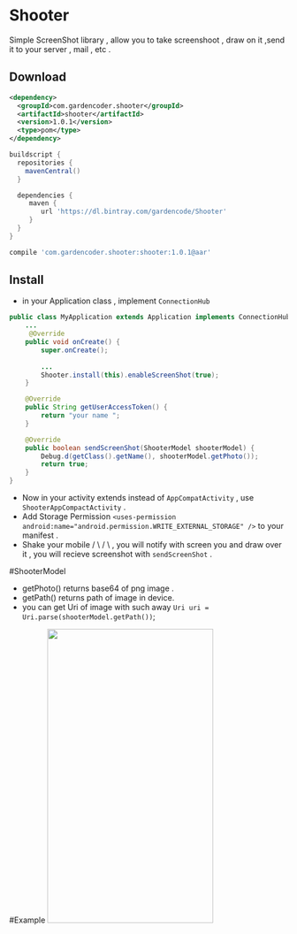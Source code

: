 Shooter
====

Simple ScreenShot library , allow you to take screenshoot , draw on it ,send it to your server , mail , etc . 


Download
--------
```xml
<dependency>
  <groupId>com.gardencoder.shooter</groupId>
  <artifactId>shooter</artifactId>
  <version>1.0.1</version>
  <type>pom</type>
</dependency>
```
```groovy
buildscript {
  repositories {
    mavenCentral()
  }

  dependencies {
     maven {
        url 'https://dl.bintray.com/gardencode/Shooter'
     }
  }
}

compile 'com.gardencoder.shooter:shooter:1.0.1@aar'
```

Install
--------

- in your Application class , implement `ConnectionHub` 
```java
public class MyApplication extends Application implements ConnectionHub {
    ... 
     @Override
    public void onCreate() {
        super.onCreate();
        
        ...
        Shooter.install(this).enableScreenShot(true);
    }

    @Override
    public String getUserAccessToken() {
        return "your name ";
    }

    @Override
    public boolean sendScreenShot(ShooterModel shooterModel) {
        Debug.d(getClass().getName(), shooterModel.getPhoto());
        return true;
    }
}

```

- Now in your activity extends instead of `AppCompatActivity` , use `ShooterAppCompactActivity` .
- Add Storage Permission  `<uses-permission android:name="android.permission.WRITE_EXTERNAL_STORAGE" />` to your manifest .
- Shake your mobile / \ / \ , you will notify with screen you and draw over it , you will recieve screenshot with `sendScreenShot` .

#ShooterModel
- getPhoto() returns base64 of png image .
- getPath() returns path of image in device.  
- you can get Uri of image with such away `Uri uri = Uri.parse(shooterModel.getPath())`;

#Example
<img src="https://github.com/gardencoder/shooter/raw/master/screenshot/img1.png" width="300px" height="532px" />

